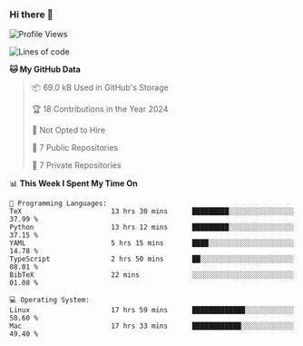 ### Hi there 👋

<!--
**huayuan4396/huayuan4396** is a ✨ _special_ ✨ repository because its `README.md` (this file) appears on your GitHub profile.

Here are some ideas to get you started:

- 🔭 I’m currently working on ...
- 🌱 I’m currently learning ...
- 👯 I’m looking to collaborate on ...
- 🤔 I’m looking for help with ...
- 💬 Ask me about ...
- 📫 How to reach me: ...
- 😄 Pronouns: ...
- ⚡ Fun fact: ...
-->

<!--START_SECTION:waka-->
![Profile Views](http://img.shields.io/badge/Profile%20Views-0-blue)

![Lines of code](https://img.shields.io/badge/From%20Hello%20World%20I%27ve%20Written-253.0%20thousand%20lines%20of%20code-blue)

**🐱 My GitHub Data** 

> 📦 69.0 kB Used in GitHub's Storage 
 > 
> 🏆 18 Contributions in the Year 2024
 > 
> 🚫 Not Opted to Hire
 > 
> 📜 7 Public Repositories 
 > 
> 🔑 7 Private Repositories 
 > 
📊 **This Week I Spent My Time On** 

```text
💬 Programming Languages: 
TeX                      13 hrs 30 mins      █████████░░░░░░░░░░░░░░░░   37.99 % 
Python                   13 hrs 12 mins      █████████░░░░░░░░░░░░░░░░   37.15 % 
YAML                     5 hrs 15 mins       ████░░░░░░░░░░░░░░░░░░░░░   14.78 % 
TypeScript               2 hrs 50 mins       ██░░░░░░░░░░░░░░░░░░░░░░░   08.01 % 
BibTeX                   22 mins             ░░░░░░░░░░░░░░░░░░░░░░░░░   01.08 % 

💻 Operating System: 
Linux                    17 hrs 59 mins      █████████████░░░░░░░░░░░░   50.60 % 
Mac                      17 hrs 33 mins      ████████████░░░░░░░░░░░░░   49.40 % 
```


<!--END_SECTION:waka-->
